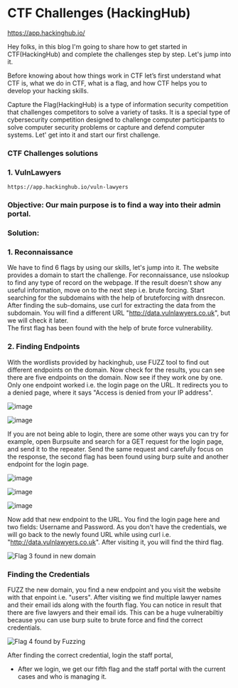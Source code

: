         
# **CTF Challenges (HackingHub)**
https://app.hackinghub.io/


Hey folks, in this blog I'm going to share how to get started in CTF(HackingHub) and complete the challenges step by step. Let's jump into it.

Before knowing about how things work in CTF let’s first understand what CTF is, what we do in CTF, what is a flag, and how CTF helps you to develop your hacking skills.

Capture the Flag(HackingHub) is a type of information security competition that challenges competitors to solve a variety of tasks. It is a special type of cybersecurity competition designed to challenge computer participants to solve computer security problems or capture and defend computer systems. Let' get into it and start our first challenge.


### **CTF Challenges solutions**

### 1. VulnLawyers 
    https://app.hackinghub.io/vuln-lawyers
   
### **Objective:** Our main purpose is to find a way into their admin portal. 

### **Solution:**

### **1. Reconnaissance**
   
   We have to find 6 flags by using our skills, let's jump into it. 
   The website provides a domain to start the challenge.
   For reconnaissance, use nslookup to find any type of record on the webpage. If the result doesn't show any useful information, move on to the next step i.e. brute forcing.
   Start searching for the subdomains with the help of bruteforcing with dnsrecon. After finding the sub-domains, use curl for extracting the data from the subdomain. You will find a different URL "http://data.vulnlawyers.co.uk", but we will check it later.  
   The first flag has been found with the help of brute force vulnerability.

### **2. Finding Endpoints**

With the wordlists provided by hackinghub, use FUZZ tool to find out different endpoints on the domain. Now check for the results, you can see there are five endpoints on the domain. Now see if they work one by one.
Only one endpoint worked i.e. the login page on the URL. It redirects you to a denied page, where it says "Access is denied from your IP address".
  
  
![image](https://github.com/ocoretech/Sahil-workbook/assets/67775716/b88c36d3-7c3d-40e0-81f5-bdd0a5bf11e3)


![image](https://github.com/ocoretech/Sahil-workbook/assets/67775716/aff7639e-8669-4ced-b0cb-ed1ae8b987fb)


If you are not being able to login, there are some other ways you can try for example, open Burpsuite and search for a GET request for the login page, and send it to the repeater.
Send the same request and carefully focus on the response, the second flag has been found using burp suite and another endpoint for the login page.   

![image](https://github.com/ocoretech/Sahil-workbook/assets/67775716/7f788958-b0a1-4c6a-bc7e-eb16c03381b6)


![image](https://github.com/ocoretech/Sahil-workbook/assets/67775716/2247b7de-cacc-468c-b99a-521af77a3a3f)
     

![image](https://github.com/ocoretech/Sahil-workbook/assets/67775716/08ec4318-5579-4d05-8cbc-d9fb649af036)

Now add that new endpoint to the URL. You find the login page here and two fields: Username and Password. As you don't have the credentials, we will go back to the newly found URL while using curl i.e. "http://data.vulnlawyers.co.uk". After visiting it, you will find the third flag.

![Flag 3 found in new domain](https://github.com/ocoretech/CTF-workbook/assets/67775716/fa1d57be-13b9-471d-aaec-c38a1c8f7b53)


### **Finding the Credentials**

FUZZ the new domain, you find a new endpoint and you visit the website with that enpoint i.e. "users". After visiting we find multiple lawyer names and their email ids along with the fourth flag. You can notice in result that there are five lawyers and their email ids. 
This can be a huge vulnerabiltiy because you can use burp suite to brute force and find the correct credentials.

![Flag 4 found by Fuzzing](https://github.com/ocoretech/CTF-workbook/assets/67775716/4aadde45-7036-4a74-8a21-428b5a0410d4)


After finding the correct credential, login the staff portal, 


* After we login, we get our fifth flag and the staff portal with the current cases and who is managing it.


   
